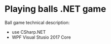 # Playing balls .NET game

Ball game technical description:
- use CSharp.NET
- WPF Visual Stusio 2017 Core
